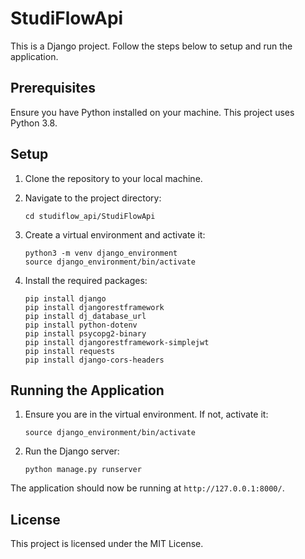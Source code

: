 # StudiFlowApi

This is a Django project. Follow the steps below to setup and run the application.

## Prerequisites

Ensure you have Python installed on your machine. This project uses Python 3.8.

## Setup

1. Clone the repository to your local machine.

2. Navigate to the project directory:
    ```
    cd studiflow_api/StudiFlowApi
    ```

3. Create a virtual environment and activate it:
    ```
    python3 -m venv django_environment
    source django_environment/bin/activate
    ```

4. Install the required packages:
    ```
    pip install django
    pip install djangorestframework
    pip install dj_database_url
    pip install python-dotenv
    pip install psycopg2-binary
    pip install djangorestframework-simplejwt
    pip install requests
    pip install django-cors-headers
    ```

## Running the Application

1. Ensure you are in the virtual environment. If not, activate it:
    ```
    source django_environment/bin/activate
    ```

2. Run the Django server:
    ```
    python manage.py runserver
    ```

The application should now be running at `http://127.0.0.1:8000/`.

## License

This project is licensed under the MIT License.
